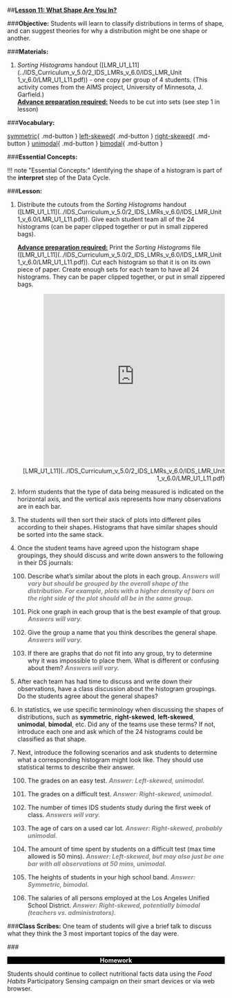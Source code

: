 ##**<u>Lesson 11: What Shape Are You In?</u>**

###**Objective:**
Students will learn to classify distributions in terms of shape, and can suggest theories for why a
distribution might be one shape or another.

###**Materials:**
1. *Sorting Histograms* handout ([LMR_U1_L11](../IDS_Curriculum_v_5.0/2_IDS_LMRs_v_6.0/IDS_LMR_Unit 1_v_6.0/LMR_U1_L11.pdf)) - one copy per group of 4 students.
(This activity comes from the AIMS project, University of Minnesota, J. Garfield.)<br>
    **<u>Advance preparation required:</u>** Needs to be cut into sets (see step 1 in lesson)

###**Vocabulary:**

[symmetric](../../vocabulary/unit1/#symmetric "a type of distribution where the left side of the distribution mirrors the right side"){ .md-button }
[left-skewed](../../vocabulary/unit1/#left-skewed "the mean is typically less than the median; the tail of the distribution is longer on the left-hand side than on the right-hand side"){ .md-button }
[right-skewed](../../vocabulary/unit1/#right-skewed "the mean is typically greater than the median; the tail of the distribution is longer on the right-hand side than on the left-hand side"){ .md-button }
[unimodal](../../vocabulary/unit1/#unimodal "a distribution which has a single peak"){ .md-button }
[bimodal](../../vocabulary/unit1/#bimodal "a distribution which has two peaks"){ .md-button }

###**Essential Concepts:**

!!! note "Essential Concepts:"
    Identifying the shape of a histogram is part of the **interpret** step of the Data Cycle.

###**Lesson:**

1. Distribute the cutouts from the *Sorting Histograms* handout ([LMR_U1_L11](../IDS_Curriculum_v_5.0/2_IDS_LMRs_v_6.0/IDS_LMR_Unit 1_v_6.0/LMR_U1_L11.pdf)). Give each student team
all of the 24 histograms (can be paper clipped together or put in small zippered bags).

    **<u>Advance preparation required:</u>** Print the *Sorting Histogram*s file ([LMR_U1_L11](../IDS_Curriculum_v_5.0/2_IDS_LMRs_v_6.0/IDS_LMR_Unit 1_v_6.0/LMR_U1_L11.pdf)). Cut each
    histogram so that it is on its own piece of paper. Create enough sets for each team to have all 24
    histograms. They can be paper clipped together, or put in small zippered bags.
    
    <div align="right"><iframe src="https://docs.google.com/viewerng/viewer?url=https://ids-curriculum.idsucla.org/IDS_Curriculum_v_5.0/2_IDS_LMRs_v_6.0/IDS_LMR_Unit 1_v_6.0/LMR_U1_L11.pdf&embedded=true" style=" width:420px;height:400px;" frameborder="0"></iframe><br>[LMR_U1_L11](../IDS_Curriculum_v_5.0/2_IDS_LMRs_v_6.0/IDS_LMR_Unit 1_v_6.0/LMR_U1_L11.pdf)</div>

2. Inform students that the type of data being measured is indicated on the horizontal axis, and the
vertical axis represents how many observations are in each bar.

3. The students will then sort their stack of plots into different piles according to their shapes.
Histograms that have similar shapes should be sorted into the same stack.

4. Once the student teams have agreed upon the histogram shape groupings, they should discuss
and write down answers to the following in their DS journals:

    100. Describe what’s similar about the plots in each group. <span style="color:grey">***Answers will vary but should be
    grouped by the overall shape of the distribution. For example, plots with a higher
    density of bars on the right side of the plot should all be in the same group.***</span>

    100. Pick one graph in each group that is the best example of that group. <span style="color:grey">***Answers will vary.***</span>

    100. Give the group a name that you think describes the general shape. <span style="color:grey">***Answers will vary.***</span>

    100. If there are graphs that do not fit into any group, try to determine why it was impossible to
    place them. What is different or confusing about them? <span style="color:grey">***Answers will vary.***</span>

5. After each team has had time to discuss and write down their observations, have a class
discussion about the histogram groupings. Do the students agree about the general shapes?

6. In statistics, we use specific terminology when discussing the shapes of distributions, such as
**symmetric**, **right-skewed**, **left-skewed**, **unimodal**, **bimodal**, etc. Did any of the teams use
these terms? If not, introduce each one and ask which of the 24 histograms could be classified as
that shape.

7. Next, introduce the following scenarios and ask students to determine what a corresponding
histogram might look like. They should use statistical terms to describe their answer.

    100. The grades on an easy test. <span style="color:grey">***Answer: Left-skewed, unimodal.***</span>

    100. The grades on a difficult test. <span style="color:grey">***Answer: Right-skewed, unimodal.***</span>

    100. The number of times IDS students study during the first week of class. <span style="color:grey">***Answers will
    vary.***</span>

    100. The age of cars on a used car lot. <span style="color:grey">***Answer: Right-skewed, probably unimodal.***</span>

    100. The amount of time spent by students on a difficult test (max time allowed is 50 mins).
    <span style="color:grey">***Answer: Left-skewed, but may also just be one bar with all observations at 50 mins,
    unimodal.***</span>

    100. The heights of students in your high school band. <span style="color:grey">***Answer: Symmetric, bimodal.***</span>

    100. The salaries of all persons employed at the Los Angeles Unified School District. <span style="color:grey">***Answer: Right-skewed,
    potentially bimodal (teachers vs. administrators).***</span>

###**Class Scribes:**
One team of students will give a brief talk to discuss what they think the 3 most important topics
of the day were.

###<p style="background: black; color: white; text-align: center;">**Homework**</p>
Students should continue to collect nutritional facts data using the *Food Habits* Participatory Sensing
campaign on their smart devices or via web browser.